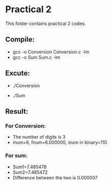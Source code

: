 # Practical 2

This folder contains practical 2 codes.

## Compile:

* gcc -o Conversion Conversion.c -lm
* gcc -o Sum Sum.c -lm

## Excute:

* ./Conversion

* ./Sum

## Result:

### For Conversion:

* The number of digits is 3
* inum=6,  fnum=6.000000, inum in binary=110

### For sum:

* Sum1=7.485478
* Sum2=7.485472
* Difference between the two is 0.000007


